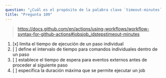 ```yaml
---
question: "¿Cuál es el propósito de la palabra clave `timeout-minutes` en un paso?"
title: "Pregunta 109"
---
```



> https://docs.github.com/en/actions/using-workflows/workflow-syntax-for-github-actions#jobsjob_idstepstimeout-minutes
1. [x] limita el tiempo de ejecución de un paso individual
1. [ ] define el intervalo de tiempo para comandos individuales dentro de un paso
1. [ ] establece el tiempo de espera para eventos externos antes de proceder al siguiente paso
1. [ ] especifica la duración máxima que se permite ejecutar un job
